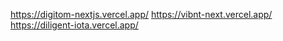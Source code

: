 
https://digitom-nextjs.vercel.app/
https://vibnt-next.vercel.app/
https://diligent-iota.vercel.app/